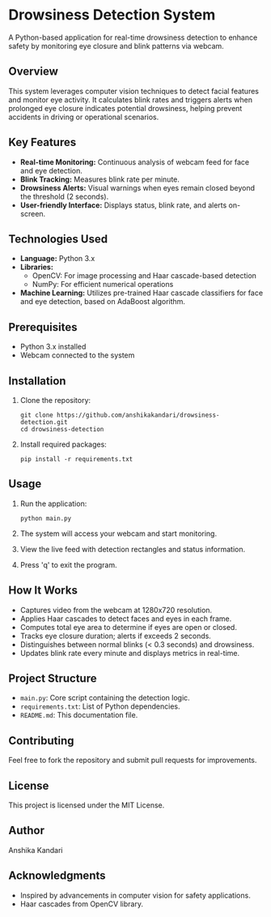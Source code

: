 # Drowsiness Detection System

A Python-based application for real-time drowsiness detection to enhance safety by monitoring eye closure and blink patterns via webcam.

## Overview

This system leverages computer vision techniques to detect facial features and monitor eye activity. It calculates blink rates and triggers alerts when prolonged eye closure indicates potential drowsiness, helping prevent accidents in driving or operational scenarios.

## Key Features

- **Real-time Monitoring:** Continuous analysis of webcam feed for face and eye detection.
- **Blink Tracking:** Measures blink rate per minute.
- **Drowsiness Alerts:** Visual warnings when eyes remain closed beyond the threshold (2 seconds).
- **User-friendly Interface:** Displays status, blink rate, and alerts on-screen.

## Technologies Used

- **Language:** Python 3.x
- **Libraries:**
  - OpenCV: For image processing and Haar cascade-based detection
  - NumPy: For efficient numerical operations
- **Machine Learning:** Utilizes pre-trained Haar cascade classifiers for face and eye detection, based on AdaBoost algorithm.

## Prerequisites

- Python 3.x installed
- Webcam connected to the system

## Installation

1. Clone the repository:
   ```
   git clone https://github.com/anshikakandari/drowsiness-detection.git
   cd drowsiness-detection
   ```

2. Install required packages:
   ```
   pip install -r requirements.txt
   ```

## Usage

1. Run the application:
   ```
   python main.py
   ```

2. The system will access your webcam and start monitoring.

3. View the live feed with detection rectangles and status information.

4. Press 'q' to exit the program.

## How It Works

- Captures video from the webcam at 1280x720 resolution.
- Applies Haar cascades to detect faces and eyes in each frame.
- Computes total eye area to determine if eyes are open or closed.
- Tracks eye closure duration; alerts if exceeds 2 seconds.
- Distinguishes between normal blinks (< 0.3 seconds) and drowsiness.
- Updates blink rate every minute and displays metrics in real-time.

## Project Structure

- `main.py`: Core script containing the detection logic.
- `requirements.txt`: List of Python dependencies.
- `README.md`: This documentation file.

## Contributing

Feel free to fork the repository and submit pull requests for improvements.

## License

This project is licensed under the MIT License.

## Author

Anshika Kandari

## Acknowledgments

- Inspired by advancements in computer vision for safety applications.
- Haar cascades from OpenCV library.
